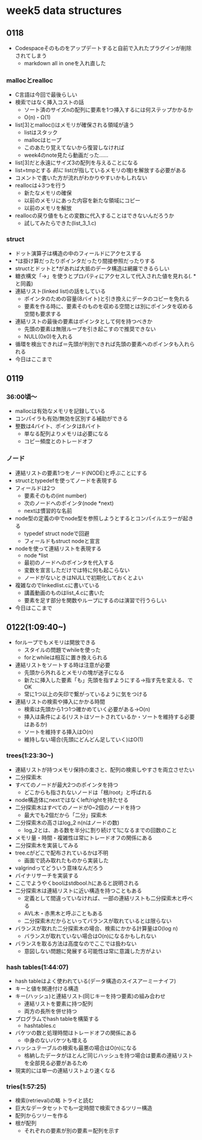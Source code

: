 # week5 data structures

## 0118

- Codespaceそのものをアップデートすると自前で入れたプラグインが削除されてしまう
  - markdown all in oneを入れ直した

### mallocとrealloc
- C言語は今回で最後らしい
- 検索ではなく挿入コストの話
  - ソート済のサイズnの配列に要素を1つ挿入するには何ステップかかるか
  - O(n)・Ω(1)
- list[3]とmalloc()はメモリが確保される領域が違う
  - listはスタック
  - mallocはヒープ
  - このあたり覚えてないから復習しなければ
  - week4のnote見たら動画だった……
- list[3]だと永遠にサイズ3の配列を与えることになる
- list=tmpとする *前に* list(が指しているメモリの塊)を解放する必要がある
- コメントで書いた方が流れがわかりやすいかもしれない
- reallocは↓3つを行う
  - 新たなメモリの確保
  - 以前のメモリにあった内容を新たな領域にコピー
  - 以前のメモリを解放
- reallocの戻り値をもとの変数に代入することはできないんだろうか
  - 試してみたらできた(list_3_1.c)

### struct
- ドット演算子は構造の中のフィールドにアクセスする
- *は掛け算だったりポインタだったり間接参照だったりする
- structとドットと*があれば大抵のデータ構造は網羅できるらしい
- 糖衣構文「->」を使うとプロパティにアクセスして代入された値を見れる(. *と同義)
- 連結リスト(linked list)の話をしている
  - ポインタのための容量(8バイト)と引き換えにデータのコピーを免れる
  - 要素を作る時に、要素そのものを収める空間とは別にポインタを収める空間も要求する
- 連結リストの最後の要素はポインタとして何を持つべきか
  - 先頭の要素は無限ループを引き起こすので推奨できない
  - NULL(0x0)を入れる
- 循環を検出できれば＝先頭が判別できれば先頭の要素へのポインタも入れられる
- 今日はここまで

## 0119

### 36:00頃～
- mallocは有効なメモリを記録している
- コンパイラも有効/無効を区別する補助ができる
- 整数は4バイト、ポインタは8バイト
  - 単なる配列よりメモリは必要になる
  - コピー頻度とのトレードオフ

### ノード
- 連結リストの要素1つをノード(NODE)と呼ぶことにする
- structとtypedefを使ってノードを表現する
- フィールドは2つ
  - 要素そのもの(int number)
  - 次のノードへのポインタ(node *next)
  - nextは慣習的な名前
- node型の定義の中でnode型を参照しようとするとコンパイルエラーが起きる
  - typedef struct nodeで回避
  - フィールドもstruct nodeと宣言
- nodeを使って連結リストを表現する
  - node *list
  - 最初のノードへのポインタを代入する
  - 変数を宣言しただけでは特に何も起こらない
  - ノードがないときはNULLで初期化しておくとよい
- 複雑なのでlinkedlist.cに書いている
  - 講義動画のものはlist_4.cに書いた
  - 要素を足す部分を関数やループにするのは演習で行うらしい
- 今日はここまで

## 0122(1:09:40~)
- forループでもメモリは開放できる
  - スタイルの問題でwhileを使った
  - forとwhileは相互に置き換えられる
- 連結リストをソートする時は注意が必要
  - 先頭から外れるとメモリの塊が迷子になる
  - 新たに挿入した要素「も」先頭を指すようにする→指す先を変える、でOK
  - 常に1つ以上の矢印で繋がっているように気をつける
- 連結リストの検索や挿入にかかる時間
  - 検索は先頭から1つ1つ確かめていく必要がある→O(n)
  - 挿入は条件による(リストはソートされているか・ソートを維持する必要はあるか)
  - ソートを維持する挿入はO(n)
  - 維持しない場合(先頭にどんどん足していく)はO(1)

### trees(1:23:30~)
- 連結リストが持つメモリ保持の楽さと、配列の検索しやすさを両立させたい
- 二分探索木
- すべてのノードが最大2つのポインタを持つ
  - どこからも指されないノードは「根/root」と呼ばれる
- node構造体にnextではなくleft/rightを持たせる
- 二分探索木はすべてのノードが0~2個のノードを持つ
  - 最大でも2個だから「二分」探索木
- 二分探索木の高さはlog_2 n(nはノードの数)
  - log_2とは、ある数を半分に割り続けて1になるまでの回数のこと
- メモリ量・時間・複雑性は常にトレードオフの関係にある
- 二分探索木を実装してみる
- tree.cがどこで配布されているかは不明
  - 画面で読み取れたものから実装した
- valgrindってどういう意味なんだろう
- バイナリサーチを実装する
- ここでようやくboolはstdbool.hにあると説明される
- 二分探索木は連結リストに近い構造を持つこともある
  - 定義として間違っていなければ、一部の連結リストも二分探索木と呼べる
  - AVL木・赤黒木と呼ぶこともある
  - 二分探索木だからといってバランスが取れているとは限らない
- バランスが取れた二分探索木の場合、検索にかかる計算量はO(log n)
  - バランスが取れていない場合はO(n)になるかもしれない
- バランスを取る方法は高度なのでここでは扱わない
  - 意図しない問題に発展する可能性は常に意識した方がよい

### hash tables(1:44:07)
- hash tableはよく使われている(データ構造のスイスアーミーナイフ)
- キーと値を関連付ける構造
- キー(ハッシュ)と連結リスト(同じキーを持つ要素)の組み合わせ
  - 連結リストを要素に持つ配列
  - 両方の長所を併せ持つ
- プログラムでhash tableを構築する
  - hashtables.c
- バケツの数と処理時間はトレードオフの関係にある
  - 中身のないバケツも増える
- ハッシュテーブルの検索も最悪の場合はO(n)になる
  - 格納したデータがほとんど同じハッシュを持つ場合は要素の連結リストを全部見る必要があるため
- 現実的には単一の連結リストより速くなる

### tries(1:57:25)
- 検索(retrieval)の略 トライと読む
- 巨大なデータセットでも一定時間で検索できるツリー構造
- 配列からツリーを作る
- 根が配列
  - それぞれの要素が別の要素＝配列を示す
